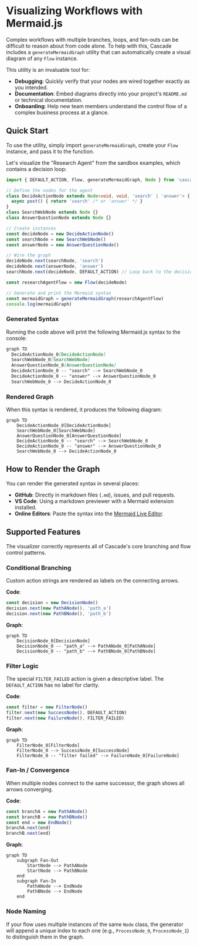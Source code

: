 # Visualizing Workflows with Mermaid.js

Complex workflows with multiple branches, loops, and fan-outs can be difficult to reason about from code alone. To help with this, Cascade includes a `generateMermaidGraph` utility that can automatically create a visual diagram of any `Flow` instance.

This utility is an invaluable tool for:

- **Debugging**: Quickly verify that your nodes are wired together exactly as you intended.
- **Documentation**: Embed diagrams directly into your project's `README.md` or technical documentation.
- **Onboarding**: Help new team members understand the control flow of a complex business process at a glance.

## Quick Start

To use the utility, simply import `generateMermaidGraph`, create your `Flow` instance, and pass it to the function.

Let's visualize the "Research Agent" from the sandbox examples, which contains a decision loop:

```typescript
import { DEFAULT_ACTION, Flow, generateMermaidGraph, Node } from 'cascade'

// Define the nodes for the agent
class DecideActionNode extends Node<void, void, 'search' | 'answer'> {
  async post() { return 'search' /* or 'answer' */ }
}
class SearchWebNode extends Node {}
class AnswerQuestionNode extends Node {}

// Create instances
const decideNode = new DecideActionNode()
const searchNode = new SearchWebNode()
const answerNode = new AnswerQuestionNode()

// Wire the graph
decideNode.next(searchNode, 'search')
decideNode.next(answerNode, 'answer')
searchNode.next(decideNode, DEFAULT_ACTION) // Loop back to the decision node

const researchAgentFlow = new Flow(decideNode)

// Generate and print the Mermaid syntax
const mermaidGraph = generateMermaidGraph(researchAgentFlow)
console.log(mermaidGraph)
```

### Generated Syntax

Running the code above will print the following Mermaid.js syntax to the console:

```mmd
graph TD
  DecideActionNode_0[DecideActionNode]
  SearchWebNode_0[SearchWebNode]
  AnswerQuestionNode_0[AnswerQuestionNode]
  DecideActionNode_0 -- "search" --> SearchWebNode_0
  DecideActionNode_0 -- "answer" --> AnswerQuestionNode_0
  SearchWebNode_0 --> DecideActionNode_0
```

### Rendered Graph

When this syntax is rendered, it produces the following diagram:

```mermaid
graph TD
    DecideActionNode_0[DecideActionNode]
    SearchWebNode_0[SearchWebNode]
    AnswerQuestionNode_0[AnswerQuestionNode]
    DecideActionNode_0 -- "search" --> SearchWebNode_0
    DecideActionNode_0 -- "answer" --> AnswerQuestionNode_0
    SearchWebNode_0 --> DecideActionNode_0
```

## How to Render the Graph

You can render the generated syntax in several places:

- **GitHub**: Directly in markdown files (`.md`), issues, and pull requests.
- **VS Code**: Using a markdown previewer with a Mermaid extension installed.
- **Online Editors**: Paste the syntax into the [Mermaid Live Editor](https://mermaid.live).

## Supported Features

The visualizer correctly represents all of Cascade's core branching and flow control patterns.

### Conditional Branching

Custom action strings are rendered as labels on the connecting arrows.

**Code**:

```typescript
const decision = new DecisionNode()
decision.next(new PathANode(), 'path_a')
decision.next(new PathBNode(), 'path_b')
```

**Graph**:

```mermaid
graph TD
    DecisionNode_0[DecisionNode]
    DecisionNode_0 -- "path_a" --> PathANode_0[PathANode]
    DecisionNode_0 -- "path_b" --> PathBNode_0[PathBNode]
```

### Filter Logic

The special `FILTER_FAILED` action is given a descriptive label. The `DEFAULT_ACTION` has no label for clarity.

**Code**:

```typescript
const filter = new FilterNode()
filter.next(new SuccessNode(), DEFAULT_ACTION)
filter.next(new FailureNode(), FILTER_FAILED)
```

**Graph**:

```mermaid
graph TD
    FilterNode_0[FilterNode]
    FilterNode_0 --> SuccessNode_0[SuccessNode]
    FilterNode_0 -- "filter failed" --> FailureNode_0[FailureNode]
```

### Fan-In / Convergence

When multiple nodes connect to the same successor, the graph shows all arrows converging.

**Code**:

```typescript
const branchA = new PathANode()
const branchB = new PathBNode()
const end = new EndNode()
branchA.next(end)
branchB.next(end)
```

**Graph**:

```mermaid
graph TD
    subgraph Fan-Out
        StartNode --> PathANode
        StartNode --> PathBNode
    end
    subgraph Fan-In
        PathANode --> EndNode
        PathBNode --> EndNode
    end
```

### Node Naming

If your flow uses multiple instances of the same `Node` class, the generator will append a unique index to each one (e.g., `ProcessNode_0`, `ProcessNode_1`) to distinguish them in the graph.
